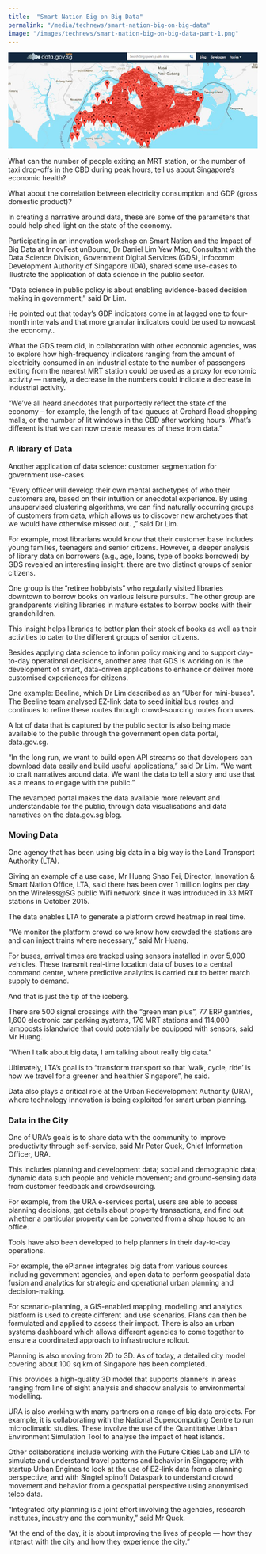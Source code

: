 ```yaml
---
title:  "Smart Nation Big on Big Data"
permalink: "/media/technews/smart-nation-big-on-big-data"
image: "/images/technews/smart-nation-big-on-big-data-part-1.png"
---
```


![Smart Nation Big on Big Data](/images/technews/smart-nation-big-on-big-data-part-1.png)

What can the number of people exiting an MRT station, or the number of taxi drop-offs in the CBD during peak hours, tell us about Singapore’s economic health?

What about the correlation between electricity consumption and GDP (gross domestic product)?

In creating a narrative around data, these are some of the parameters that could help shed light on the state of the economy. 

Participating in an innovation workshop on Smart Nation and the Impact of Big Data at InnovFest unBound, Dr Daniel Lim Yew Mao, Consultant with the Data Science Division, Government Digital Services (GDS), Infocomm Development Authority of Singapore (IDA), shared some use-cases to illustrate the application of data science in the public sector.

“Data science in public policy is about enabling evidence-based decision making in government,” said Dr Lim.

He pointed out that today’s GDP indicators come in at lagged one to four-month intervals and that more granular indicators could be used to nowcast the economy..

What the GDS team did, in collaboration with other economic agencies, was to explore how high-frequency indicators ranging from the amount of electricity consumed in an industrial estate to the number of passengers exiting from the nearest MRT station could be used as a proxy for economic activity — namely, a decrease in the numbers could indicate a decrease in industrial activity. 

“We’ve all heard anecdotes that purportedly reflect the state of the economy – for example, the length of taxi queues at Orchard Road shopping malls, or the number of lit windows in the CBD after working hours. What’s different is that we can now create measures of these from data.” 

### **A library of Data**
Another application of data science: customer segmentation for government use-cases.

“Every officer will develop their own mental archetypes of who their customers are, based on their intuition or anecdotal experience. By using unsupervised clustering algorithms, we can find naturally occurring groups of customers from data, which allows us to discover new archetypes that we would have otherwise missed out. ,” said Dr Lim. 

For example, most librarians would know that their customer base includes young families, teenagers and senior citizens. However, a deeper analysis of library data on borrowers (e.g., age, loans, type of books borrowed) by GDS revealed an interesting insight: there are two distinct groups of senior citizens.

One group is the “retiree hobbyists” who regularly visited libraries downtown to borrow books on various leisure pursuits. The other group are grandparents visiting libraries in mature estates to borrow books with their grandchildren.

This insight helps libraries to better plan their stock of books as well as their activities to cater to the different groups of senior citizens. 

Besides applying data science to inform policy making and to support day-to-day operational decisions, another area that GDS is working on is the development of smart, data-driven applications to enhance or deliver more customised experiences for citizens.

One example: Beeline, which Dr Lim described as an “Uber for mini-buses”. The Beeline team analysed EZ-link data to seed initial bus routes and continues to refine these routes through crowd-sourcing routes from users. 

A lot of data that is captured by the public sector is also being made available to the public through the government open data portal, data.gov.sg.

“In the long run, we want to build open API streams so that developers can download data easily and build useful applications,” said Dr Lim. “We want to craft narratives around data. We want the data to tell a  story and use that as a means to engage with the public.” 

The revamped portal makes the data available more relevant and understandable for the public, through data visualisations and data narratives on the data.gov.sg blog.

### **Moving Data**
One agency that has been using big data in a big way is the Land Transport Authority (LTA).

Giving an example of a use case, Mr Huang Shao Fei, Director, Innovation & Smart Nation Office, LTA, said there has been over 1 million logins per day on the Wireless@SG public Wifi network since it was introduced in 33 MRT stations in October 2015.

The data enables LTA to generate a platform crowd heatmap in real time.

“We monitor the platform crowd so we know how crowded the stations are and can inject trains where necessary,” said Mr Huang. 

For buses, arrival times are tracked using sensors installed in over 5,000 vehicles. These transmit real-time location data of buses to a central command centre, where predictive analytics is carried out to better match supply to demand.

And that is just the tip of the iceberg.

There are 500 signal crossings with the “green man plus”, 77 ERP gantries, 1,600 electronic car parking systems, 176 MRT stations and 114,000 lampposts islandwide that could potentially be equipped with sensors, said Mr Huang. 

“When I talk about big data, I am talking about really big data.”

Ultimately, LTA’s goal is to “transform transport so that ‘walk, cycle, ride’ is how we travel for a greener and healthier Singapore”, he said.

Data also plays a critical role at the Urban Redevelopment Authority (URA), where technology innovation is being exploited for smart urban planning.

### **Data in the City**
One of URA’s goals is to share data with the community to improve productivity through self-service, said Mr Peter Quek, Chief Information Officer, URA. 

This includes planning and development data; social and demographic data; dynamic data such people and vehicle movement; and ground-sensing data from customer feedback and crowdsourcing.

For example, from the URA e-services portal, users are able to access planning decisions, get details about property transactions, and find out whether a particular property can be converted from a shop house to an office. 

Tools have also been developed to help planners in their day-to-day operations. 

For example, the ePlanner integrates big data from various sources including government agencies, and open data to perform geospatial data fusion and analytics for strategic and operational urban planning and decision-making.

For scenario-planning, a GIS-enabled mapping, modelling and analytics platform is used to create different land use scenarios. Plans can then be formulated and applied to assess their impact. There is also an urban systems dashboard which allows different agencies to come together to ensure a coordinated approach to infrastructure rollout.  

Planning is also moving from 2D to 3D. As of today, a detailed city model covering about 100 sq km of Singapore has been completed. 

This provides a high-quality 3D model that supports planners in areas ranging from line of sight analysis and shadow analysis to environmental modelling.

URA is also working with many partners on a range of big data projects. For example, it is collaborating with the National Supercomputing Centre to run microclimatic studies. These involve the use of the Quantitative Urban Environment Simulation Tool to analyse the impact of heat islands.

Other collaborations include working with the Future Cities Lab and LTA to simulate and understand travel patterns and behavior in Singapore; with startup Urban Engines to look at the use of EZ-link data from a planning perspective; and with Singtel spinoff Dataspark to understand crowd movement and behavior from a geospatial perspective using anonymised telco data.

“Integrated city planning is a joint effort involving the agencies, research institutes, industry and the community,” said Mr Quek. 

“At the end of the day, it is about improving the lives of people — how they interact with the city and how they experience the city.”
